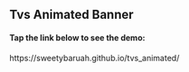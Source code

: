 <h2>Tvs Animated Banner</h2>
<h4>Tap the link below to see the demo: </h4>
 https://sweetybaruah.github.io/tvs_animated/

